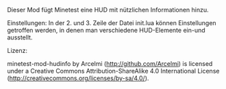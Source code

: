 Dieser Mod fügt Minetest eine HUD mit nützlichen Informationen hinzu.

Einstellungen:
In der 2. und 3. Zeile der Datei init.lua können Einstellungen getroffen werden, in denen man verschiedene HUD-Elemente ein-und ausstellt.


Lizenz:

minetest-mod-hudinfo by Arcelmi (http://github.com/Arcelmi) is licensed under a Creative Commons Attribution-ShareAlike 4.0 International License (http://creativecommons.org/licenses/by-sa/4.0/).
